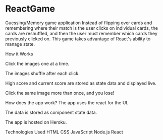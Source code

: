 # ReactGame
Guessing/Memory game application
Instead of flipping over cards and remembering where their match is the user clicks on individual cards, the cards are reshuffled, and then the user must remember which cards they previously clicked on. This game takes advantage of React's ability to manage state.

How it Works

Click the images one at a time.

The images shuffle after each click.

High score and current score are stored as state data and displayed live.

Click the same image more than once, and you lose!

How does the app work?
The app uses the react for the UI.

The data is stored as component state data.

The app is hosted on Heroku.

Technologies Used
HTML
CSS
JavaScript
Node.js
React
